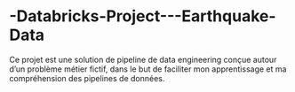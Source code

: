# -Databricks-Project---Earthquake-Data
Ce projet est une solution de pipeline de data engineering conçue autour d’un problème métier fictif, dans le but de faciliter mon apprentissage et ma compréhension des pipelines de données.
